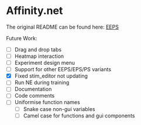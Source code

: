# Affinity.net

The original README can be found here: [EEPS](https://github.com/Asieh-A-Mofrad/Enhanced-Equivalence-Projective-Simulation)

Future Work:

- [ ] Drag and drop tabs
- [ ] Heatmap interaction
- [ ] Experiment design menu
- [ ] Support for other EEPS/EPS/PS variants
- [x] Fixed stim_editor not updating
- [ ] Run NE during training
- [ ] Documentation
- [ ] Code comments
- [ ] Uniformise function names
  - [ ] Snake case non-gui variables
  - [ ] Camel case for functions and gui components
